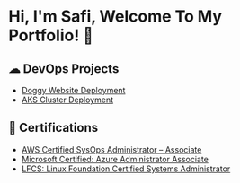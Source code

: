 <h1>Hi, I'm Safi, Welcome To My Portfolio! 👋

<h2> ☁ DevOps Projects</h2>
  
- [Doggy Website Deployment](https://github.com/asafii99/Final-Project)
- [AKS Cluster Deployment](https://github.com/asafii99/AKS-Deployment)

<h2>📃 Certifications</h2>

- [AWS Certified SysOps Administrator – Associate](https://www.credly.com/badges/b8bb8c99-410a-4c9b-98c2-031b43c86af5/public_url)
- [Microsoft Certified: Azure Administrator Associate](https://learn.microsoft.com/api/credentials/share/en-us/AbdullahSafi/690420C46E3DACA5?sharingId=66FD3220971CD789)
- [LFCS: Linux Foundation Certified Systems Administrator](https://www.credly.com/badges/bc1441ea-3f42-45aa-bdf9-bab32e22a3a1/linked_in_profile)
